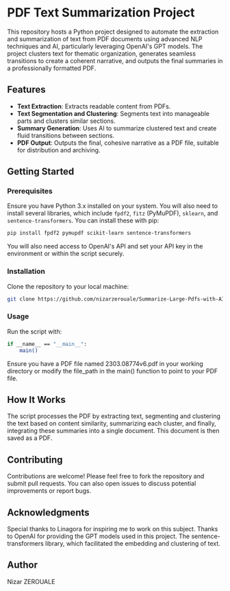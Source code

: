 # PDF Text Summarization Project

This repository hosts a Python project designed to automate the extraction and summarization of text from PDF documents using advanced NLP techniques and AI, particularly leveraging OpenAI's GPT models. The project clusters text for thematic organization, generates seamless transitions to create a coherent narrative, and outputs the final summaries in a professionally formatted PDF.

## Features

- **Text Extraction**: Extracts readable content from PDFs.
- **Text Segmentation and Clustering**: Segments text into manageable parts and clusters similar sections.
- **Summary Generation**: Uses AI to summarize clustered text and create fluid transitions between sections.
- **PDF Output**: Outputs the final, cohesive narrative as a PDF file, suitable for distribution and archiving.

## Getting Started

### Prerequisites

Ensure you have Python 3.x installed on your system. You will also need to install several libraries, which include `fpdf2`, `fitz` (PyMuPDF), `sklearn`, and `sentence-transformers`. You can install these with pip:

```bash
pip install fpdf2 pymupdf scikit-learn sentence-transformers
```
You will also need access to OpenAI's API and set your API key in the environment or within the script securely.

### Installation
Clone the repository to your local machine:

```bash
git clone https://github.com/nizarzerouale/Summarize-Large-Pdfs-with-AI
```
### Usage
Run the script with:

```bash
if __name__ == "__main__":
    main()
```
Ensure you have a PDF file named 2303.08774v6.pdf in your working directory or modify the file_path in the main() function to point to your PDF file.

## How It Works
The script processes the PDF by extracting text, segmenting and clustering the text based on content similarity, summarizing each cluster, and finally, integrating these summaries into a single document. This document is then saved as a PDF.

## Contributing
Contributions are welcome! Please feel free to fork the repository and submit pull requests. You can also open issues to discuss potential improvements or report bugs.

## Acknowledgments
Special thanks to Linagora for inspiring me to work on this subject.
Thanks to OpenAI for providing the GPT models used in this project.
The sentence-transformers library, which facilitated the embedding and clustering of text.

## Author
Nizar ZEROUALE



